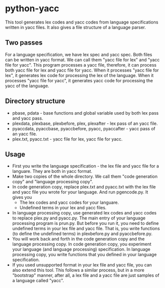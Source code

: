 # python-yacc
This tool generates lex codes and yacc codes from language specifications written in yacc files. It also gives a file structure of a language parser.

## Two passes
For a language specification, we have lex spec and yacc spec. Both files can be written in yacc format. We can call them "yacc file for lex" and "yacc file for yacc". This program processes a yacc file, therefore, it can process both yacc file for lex and yacc file for yacc. When it processes "yacc file for lex", it generates lex code for processing
the lex of the language. When it processes "yacc file for yacc", it generates yacc code for processing the yacc of the language.

## Directory structure
* pbase, pdata - base functions and global variable used by both lex pass and yacc pass.
* plexdata, plexbase, plexbefore, plex, plexafter - lex pass of an yacc file.
* pyaccdata, pyaccbase, pyaccbefore, pyacc, pyaccafter - yacc pass of an yacc file.
* plex.txt, pyacc.txt - yacc file for lex, yacc file for yacc.

## Usage
* First you write the language specification - the lex file and yacc file for a languare. They are both in yacc format.
* Make two copies of the whole directory. We call them "code generation copy" and "language processing copy".
* In code generation copy, replace plex.txt and pyacc.txt with the lex file and yacc file you wrote for your language. And run pgencode.py. It gives you
    - The lex codes and yacc codes for your languare.
    - Undefined terms in your lex and yacc files.
* In language processing copy, use generated lex codes and yacc codes to replace plex.py and pyacc.py. The main entry of your language processing program is prun.py. But before you run it, you need to define undefined terms in your lex file and yacc file. That is, you write functions (to define the undefined terms) in plexbefore.py and pyaccbefore.py.
* You will work back and forth in the code generation copy and the language processing copy. In code generation copy, you experiment your language (and language processing) specification. In language processing copy, you write functions that you defined in your language specification.
* If you used unsupported format in your lex file and yacc file, you can also extend this tool. This follows a similar process, but in a more "bootstrap" manner, after all, a lex file and a yacc file are just samples of a language called "yacc".
